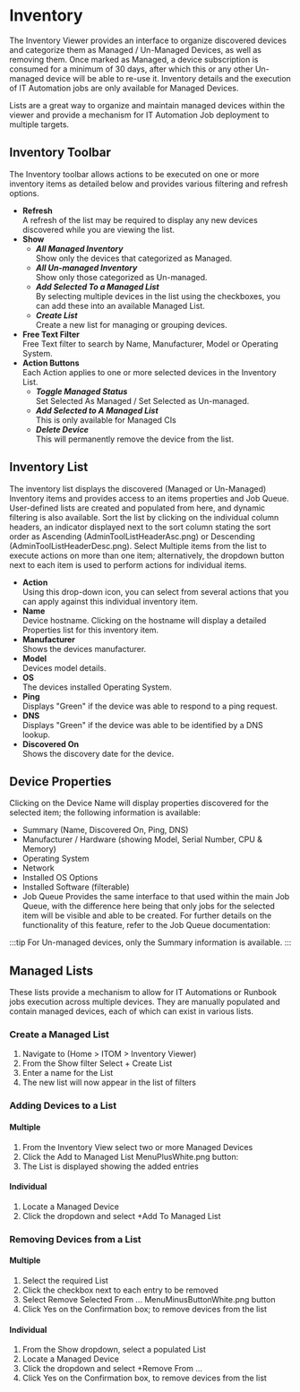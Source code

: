 # Inventory
The Inventory Viewer provides an interface to organize discovered devices and categorize them as Managed / Un-Managed Devices, as well as removing them. Once marked as Managed, a device subscription is consumed for a minimum of 30 days, after which this or any other Un-managed device will be able to re-use it. Inventory details and the execution of IT Automation jobs are only available for Managed Devices.

Lists are a great way to organize and maintain managed devices within the viewer and provide a mechanism for IT Automation Job deployment to multiple targets.

## Inventory Toolbar
The Inventory toolbar allows actions to be executed on one or more inventory items as detailed below and provides various filtering and refresh options.

* **Refresh**<br>A refresh of the list may be required to display any new devices discovered while you are viewing the list.
* **Show**<br>
    * ***All Managed Inventory***<br>Show only the devices that categorized as Managed.
    * ***All Un-managed Inventory***<br>Show only those categorized as Un-managed.
    * ***Add Selected To a Managed List***<br>By selecting multiple devices in the list using the checkboxes, you can add these into an available Managed List.
    * ***Create List***<br>Create a new list for managing or grouping devices.
* **Free Text Filter**<br>Free Text filter to search by Name, Manufacturer, Model or Operating System.
* **Action Buttons**<br>Each Action applies to one or more selected devices in the Inventory List.
    * ***Toggle Managed Status***<br>Set Selected As Managed / Set Selected as Un-managed.
    * ***Add Selected to A Managed List***<br>This is only available for Managed CIs
    * ***Delete Device***<br>This will permanently remove the device from the list.

## Inventory List
The inventory list displays the discovered (Managed or Un-Managed) Inventory items and provides access to an items properties and Job Queue. User-defined lists are created and populated from here, and dynamic filtering is also available. Sort the list by clicking on the individual column headers, an indicator displayed next to the sort column stating the sort order as Ascending (AdminToolListHeaderAsc.png) or Descending (AdminToolListHeaderDesc.png). Select Multiple items from the list to execute actions on more than one item; alternatively, the dropdown button next to each item is used to perform actions for individual items.

* **Action**<br>Using this drop-down icon, you can select from several actions that you can apply against this individual inventory item.
* **Name**<br>Device hostname. Clicking on the hostname will display a detailed Properties list for this inventory item.
* **Manufacturer**<br>Shows the devices manufacturer.
* **Model**<br>Devices model details.
* **OS**<br>The devices installed Operating System.
* **Ping**<br>Displays "Green" if the device was able to respond to a ping request.
* **DNS**<br>Displays "Green" if the device was able to be identified by a DNS lookup.
* **Discovered On**<br>Shows the discovery date for the device.

## Device Properties
Clicking on the Device Name will display properties discovered for the selected item; the following information is available:

* Summary (Name, Discovered On, Ping, DNS)
* Manufacturer / Hardware (showing Model, Serial Number, CPU & Memory)
* Operating System
* Network
* Installed OS Options
* Installed Software (filterable)
* Job Queue
    Provides the same interface to that used within the main Job Queue, with the difference here being that only jobs for the selected item will be visible and able to be created. For further details on the functionality of this feature, refer to the Job Queue documentation:

:::tip
For Un-managed devices, only the Summary information is available.
:::

## Managed Lists
These lists provide a mechanism to allow for IT Automations or Runbook jobs execution across multiple devices. They are manually populated and contain managed devices, each of which can exist in various lists.

### Create a Managed List
1. Navigate to (Home > ITOM > Inventory Viewer)
1. From the Show filter Select + Create List
1. Enter a name for the List
1. The new list will now appear in the list of filters

### Adding Devices to a List
#### Multiple
1. From the Inventory View select two or more Managed Devices
2. Click the Add to Managed List MenuPlusWhite.png button:
3. The List is displayed showing the added entries

#### Individual
1. Locate a Managed Device
1. Click the dropdown and select +Add To Managed List

### Removing Devices from a List
#### Multiple
1. Select the required List
1. Click the checkbox next to each entry to be removed
1. Select Remove Selected From ... MenuMinusButtonWhite.png button
1. Click Yes on the Confirmation box; to remove devices from the list

#### Individual
1. From the Show dropdown, select a populated List
1. Locate a Managed Device
1. Click the dropdown and select +Remove From ...
1. Click Yes on the Confirmation box, to remove devices from the list